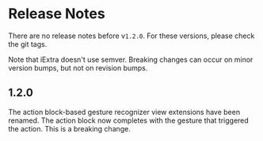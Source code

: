 # Release Notes

There are no release notes before v`1.2.0`. For these versions, please check the
git tags.

Note that iExtra doesn't use semver. Breaking changes can occur on minor version
bumps, but not on revision bumps.


## 1.2.0

The action block-based gesture recognizer view extensions have been renamed. The
action block now completes with the gesture that triggered the action. This is a
breaking change.